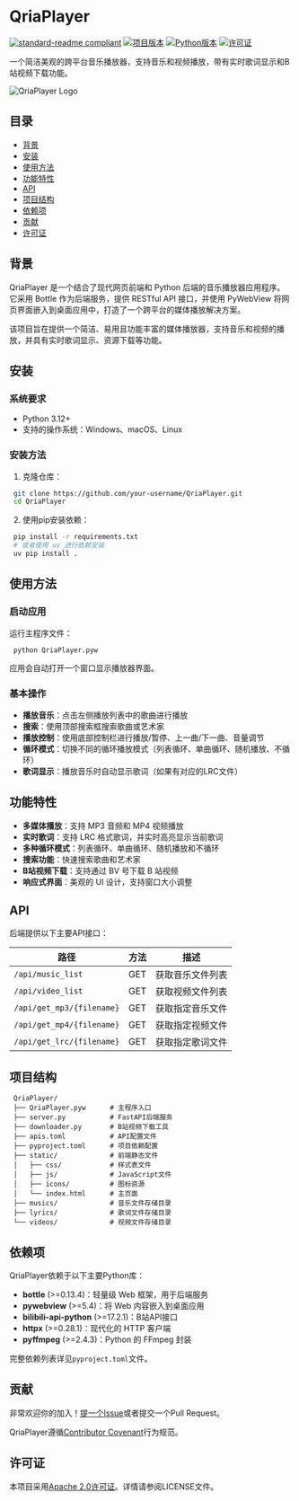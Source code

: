 # QriaPlayer

[![standard-readme compliant](https://img.shields.io/badge/readme%20style-standard-brightgreen.svg)](https://github.com/RichardLitt/standard-readme)
[![项目版本](https://img.shields.io/badge/版本-1.0.0-blue.svg)](https://github.com/your-username/QriaPlayer)
[![Python版本](https://img.shields.io/badge/Python-3.12+-blue.svg)](https://www.python.org/downloads/)
[![许可证](https://img.shields.io/badge/许可证-Apache%202.0-green.svg)](LICENSE)

一个简洁美观的跨平台音乐播放器，支持音乐和视频播放，带有实时歌词显示和B站视频下载功能。

![QriaPlayer Logo](QriaPlayer.ico)

## 目录

- [背景](#背景)
- [安装](#安装)
- [使用方法](#使用方法)
- [功能特性](#功能特性)
- [API](#api)
- [项目结构](#项目结构)
- [依赖项](#依赖项)
- [贡献](#贡献)
- [许可证](#许可证)

## 背景

QriaPlayer 是一个结合了现代网页前端和 Python 后端的音乐播放器应用程序。它采用 Bottle 作为后端服务，提供 RESTful API 接口，并使用 PyWebView 将网页界面嵌入到桌面应用中，打造了一个跨平台的媒体播放解决方案。

该项目旨在提供一个简洁、易用且功能丰富的媒体播放器，支持音乐和视频的播放，并具有实时歌词显示、资源下载等功能。

## 安装

### 系统要求

- Python 3.12+
- 支持的操作系统：Windows、macOS、Linux

### 安装方法

1. 克隆仓库：

```bash
 git clone https://github.com/your-username/QriaPlayer.git
 cd QriaPlayer
```

2. 使用pip安装依赖：

```bash
 pip install -r requirements.txt
 # 或者使用 uv 进行依赖安装
 uv pip install .
```

## 使用方法

### 启动应用

运行主程序文件：

```bash
 python QriaPlayer.pyw
```

应用会自动打开一个窗口显示播放器界面。

### 基本操作

- **播放音乐**：点击左侧播放列表中的歌曲进行播放
- **搜索**：使用顶部搜索框搜索歌曲或艺术家
- **播放控制**：使用底部控制栏进行播放/暂停、上一曲/下一曲、音量调节
- **循环模式**：切换不同的循环播放模式（列表循环、单曲循环、随机播放、不循环）
- **歌词显示**：播放音乐时自动显示歌词（如果有对应的LRC文件）

## 功能特性

- **多媒体播放**：支持 MP3 音频和 MP4 视频播放
- **实时歌词**：支持 LRC 格式歌词，并实时高亮显示当前歌词
- **多种循环模式**：列表循环、单曲循环、随机播放和不循环
- **搜索功能**：快速搜索歌曲和艺术家
- **B站视频下载**：支持通过 BV 号下载 B 站视频
- **响应式界面**：美观的 UI 设计，支持窗口大小调整

## API

后端提供以下主要API接口：

| 路径                      | 方法 | 描述             |
|---------------------------|------|------------------|
| `/api/music_list`         | GET  | 获取音乐文件列表 |
| `/api/video_list`         | GET  | 获取视频文件列表 |
| `/api/get_mp3/{filename}` | GET  | 获取指定音乐文件 |
| `/api/get_mp4/{filename}` | GET  | 获取指定视频文件 |
| `/api/get_lrc/{filename}` | GET  | 获取指定歌词文件 |

## 项目结构

```
 QriaPlayer/
 ├── QriaPlayer.pyw      # 主程序入口
 ├── server.py           # FastAPI后端服务
 ├── downloader.py       # B站视频下载工具
 ├── apis.toml           # API配置文件
 ├── pyproject.toml      # 项目依赖配置
 ├── static/             # 前端静态文件
 │   ├── css/            # 样式表文件
 │   ├── js/             # JavaScript文件
 │   ├── icons/          # 图标资源
 │   └── index.html      # 主页面
 ├── musics/             # 音乐文件存储目录
 ├── lyrics/             # 歌词文件存储目录
 └── videos/             # 视频文件存储目录
```

## 依赖项

QriaPlayer依赖于以下主要Python库：

- **bottle** (>=0.13.4)：轻量级 Web 框架，用于后端服务
- **pywebview** (>=5.4)：将 Web 内容嵌入到桌面应用
- **bilibili-api-python** (>=17.2.1)：B站API接口
- **httpx** (>=0.28.1)：现代化的 HTTP 客户端
- **pyffmpeg** (>=2.4.3)：Python 的 FFmpeg 封装

完整依赖列表详见`pyproject.toml`文件。

## 贡献

非常欢迎你的加入！[提一个Issue](https://github.com/your-username/QriaPlayer/issues/new)或者提交一个Pull Request。

QriaPlayer遵循[Contributor Covenant](http://contributor-covenant.org/version/1/3/0/)行为规范。

## 许可证

本项目采用[Apache 2.0许可证](LICENSE)。详情请参阅LICENSE文件。
